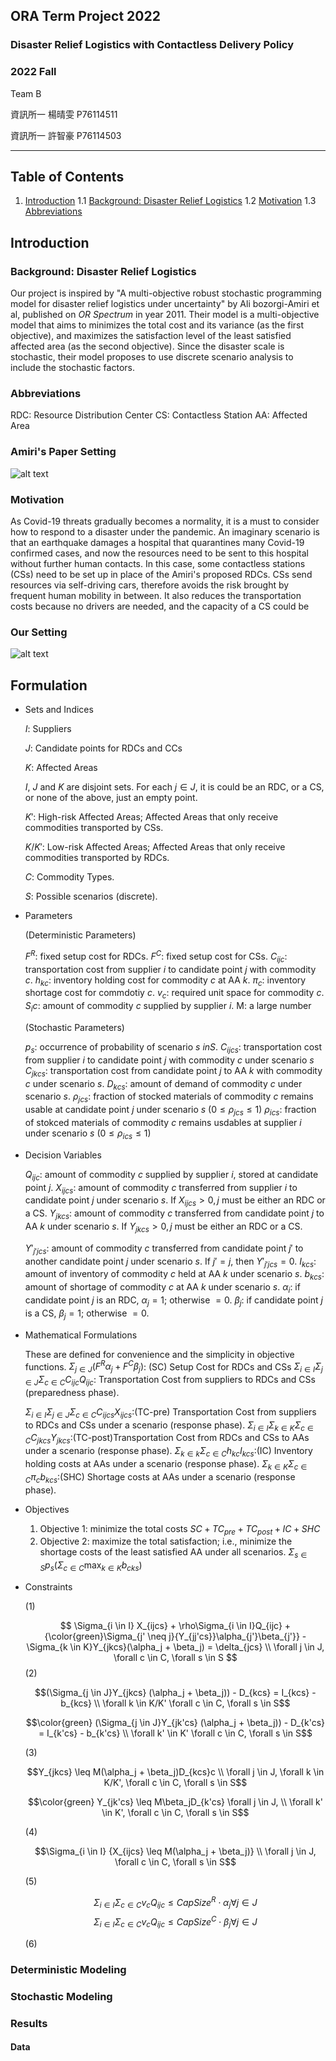 ## ORA Term Project 2022
### Disaster Relief Logistics with Contactless Delivery Policy

### 2022 Fall
Team B

資訊所一 楊晴雯 P76114511

資訊所一 許智豪 P76114503


---
## Table of Contents
1. [Introduction](#Introduction)
    1.1 [Background: Disaster Relief Logistics](#Background:-Disaster-Relief-Logistics)
    1.2 [Motivation](#Motivation)
    1.3 [Abbreviations](#Abbreviations)


## Introduction
### Background: Disaster Relief Logistics

Our project is inspired by "A multi-objective robust stochastic programming model for disaster relief logistics under uncertainty" by Ali bozorgi-Amiri et al, published on *OR Spectrum* in year 2011. Their model is a multi-objective model that aims to minimizes the total cost and its variance (as the first objective), and maximizes the satisfaction level of the least satisfied affected area (as the second objective). Since the disaster scale is stochastic, their model proposes to use discrete scenario analysis to include the stochastic factors.



### Abbreviations

RDC: Resource Distribution Center
CS: Contactless Station
AA: Affected Area


### Amiri's Paper Setting
![alt text](./figures/amiri_general_schema_of_rd_chain.png)


### Motivation
As Covid-19 threats gradually becomes a normality, it is a must to consider how to respond to a disaster under the pandemic. An imaginary scenario is that an earthquake damages a hospital that quarantines many Covid-19 confirmed cases, and now the resources need to be sent to this hospital without further human contacts. In this case, some contactless stations (CSs) need to be set up in place of the Amiri's proposed RDCs. CSs send resources via self-driving cars, therefore avoids the risk brought by frequent human mobility in between. It also reduces the transportation costs because no drivers are needed, and the capacity of a CS could be

### Our Setting
![alt text](./figures/general_schema_of_rd_chain_revised.png)





## Formulation


- Sets and Indices

    $I$: Suppliers

    $J$: Candidate points for RDCs and CCs

    $K$: Affected Areas

    $I$, $J$ and $K$ are disjoint sets. For each $j \in J$, it is could be an RDC, or a CS, or none of the above, just an empty point.

    $K'$: High-risk Affected Areas; Affected Areas that only receive commodities transported by CSs.

    $K/K'$: Low-risk Affected Areas; Affected Areas that only receive commodities transported by RDCs.

    $C$: Commodity Types.

    $S$: Possible scenarios (discrete).



- Parameters

    (Deterministic Parameters)

    $F^R$: fixed setup cost for RDCs.
    $F^C$: fixed setup cost for CSs.
    $C_{ijc}$: transportation cost from supplier $i$ to candidate point $j$ with commodity $c$.
    $h_{kc}$: inventory holding cost for commodity $c$ at AA $k$.
    $\pi_{c}$: inventory shortage cost for commdotiy $c$.
    $v_{c}$: required unit space for commodity $c$.
    $S_ic$: amount of commodity $c$ supplied by supplier $i$.
    M: a large number

    (Stochastic Parameters)

    $p_s$: occurrence of probability of scenario $s \ in S$.
    $C_{ijcs}$: transportation cost from supplier $i$ to candidate point $j$ with commodity $c$ under scenario $s$\
    $C_{jkcs}$: transportation cost from candidate point $j$ to AA $k$ with commodity $c$ under scenario $s$.
    $D_{kcs}$: amount of demand of commodity $c$ under scenario $s$.
    $\rho_{jcs}$: fraction of stocked materials of commodity $c$ remains usable at candidate point $j$ under scenario $s$ ($0 \leq \rho_{jcs} \leq 1$)
    $\rho_{ics}$: fraction of stokced materials of commodity $c$ remains usdables at supplier $i$ under scenario $s$ ($0 \leq \rho_{ics} \leq 1$)

- Decision Variables

    $Q_{ijc}$: amount of commodity $c$ supplied by supplier $i$, stored at candidate point $j$.
    $X_{ijcs}$: amount of commodity $c$ transferred from supplier $i$ to candidate point $j$ under scenario $s$. If $X_{ijcs} > 0, j$ must be either an RDC or a CS.
    $Y_{jkcs}$: amount of commodity $c$ transferred from candidate point $j$ to AA $k$ under scenario $s$. If $Y_{jkcs} > 0, j$ must be either an RDC or a CS.

    $Y'_{j'jcs}$: amount of commodity $c$ transferred from candidate point $j'$ to another candidate point $j$ under scenario $s$. If $j' = j$, then $Y'_{j'jcs} = 0$.
    $I_{kcs}$: amount of inventory of commodity $c$ held at AA $k$ under scenario $s$.
    $b_{kcs}$: amount of shortage of commodity $c$ at AA $k$ under scenario $s$.
    $\alpha_i$: if candidate point $j$ is an RDC, $\alpha_j = 1$; otherwise $=0$.
    $\beta_j$: if candidate point $j$ is a CS, $\beta_j = 1$; otherwise $=0$.

- Mathematical Formulations

    These are defined for convenience and the simplicity in objective functions.
    $\Sigma_{j \in J}(F^R\alpha_j + F^C\beta_j)$: (SC) Setup Cost for RDCs and CSs
    $\Sigma_{i\in I}\Sigma_{j \in J}\Sigma_{c \in C}C_{ijc}Q_{ijc}$: Transportation Cost from suppliers to RDCs and CSs (preparedness phase).

    $\Sigma_{i\in I}\Sigma_{j \in J}\Sigma_{c \in C}C_{ijcs}X_{ijcs}$:(TC-pre) Transportation Cost from suppliers to RDCs and CSs under a scenario (response phase).
    $\Sigma_{i\in I}\Sigma_{k \in K}\Sigma_{c \in C}C_{jkcs}Y_{jkcs}$:(TC-post)Transportation Cost from RDCs and CSs to AAs under a scenario (response phase).
    $\Sigma_{k \in k}\Sigma_{c \in C}h_{kc}I_{kcs}$:(IC) Inventory holding costs at AAs under a scenario (response phase).
    $\Sigma_{k \in K}\Sigma_{c \in C}\pi_{c}b_{kcs}$:(SHC) Shortage costs at AAs under a scenario (response phase).
- Objectives

    1. Objective 1: minimize the total costs
    $SC + TC_{pre} + TC_{post}+ IC + SHC$
    2. Objective 2: maximize the total satisfaction; i.e., minimize the shortage costs of the least satisfied AA under all scenarios.
    $\Sigma_{s \in S}p_s(\Sigma_{c \in C}\max_{k \in K}{b_{cks}})$

- Constraints

    (1)
        <!-- LHS: (prep) from i to j + (response) procured from i to j, from other rdc to this rdc j-->
    <!-- RHS: RDC j sends to other AAs amount-->
    <!-- (24) -->
    $$
    \Sigma_{i \in I} X_{ijcs} + \rho\Sigma_{i \in I}Q_{ijc} + {\color{green}\Sigma_{j' \neq j}{Y_{jj'cs}}\alpha_{j'}\beta_{j'}} - \Sigma_{k \in K}Y_{jkcs}(\alpha_j + \beta_j) = \delta_{jcs} \\ \forall j \in J, \forall c \in C, \forall s \in S
    $$
    (2)
    <!-- (25)- -->
    <!-- 從rdc j 送到AA k 的貨 = k's inventory - k's shortage -->
    $$(\Sigma_{j \in J}Y_{jkcs} (\alpha_j + \beta_j)) -  D_{kcs} = I_{kcs} - b_{kcs} \\ \forall k \in K/K' \forall c \in C, \forall s \in S$$

    <!-- 從cs j 送special AA k' 的貨 = k' 's inventory - k' 's shortage -->
    $$\color{green} (\Sigma_{j \in J}Y_{jk'cs} (\alpha_j + \beta_j)) -  D_{k'cs} = I_{k'cs} - b_{k'cs} \\ \forall k' \in K' \forall c \in C, \forall s \in S$$


    (3)
    <!-- (26) -->
    <!-- j is a RDC or a CS and k is a low-risk AA <=> j can send stuffs to k -->
    $$Y_{jkcs} \leq M(\alpha_j + \beta_j)D_{kcs}c \\ \forall j \in J, \forall k \in K/K', \forall c \in C, \forall s \in S$$
    <!-- j is a cs and k' is a high-risk AA <=> j can send commods to k'-->
    $$\color{green} Y_{jk'cs} \leq M\beta_jD_{k'cs} \forall j \in J, \\ \forall k' \in K', \forall c \in C, \forall s \in S$$

    (4)
    <!-- (28) -->

    $$\Sigma_{i \in I} {X_{ijcs} \leq M(\alpha_j + \beta_j)} \\ \forall j \in J, \forall c \in C, \forall s \in S$$

    (5)
    <!-- (30) -->

    $$
    \Sigma_{i \in I}\Sigma_{c \in C} v_cQ_{ijc} \leq CapSize^R \cdot \alpha_j \forall j \in J
    $$
    $$
    \Sigma_{i \in I}\Sigma_{c \in C} v_cQ_{ijc} \leq CapSize^C \cdot \beta_j \forall j \in J
    $$

    (6) 


### Deterministic Modeling



### Stochastic Modeling

### Results

#### Data


